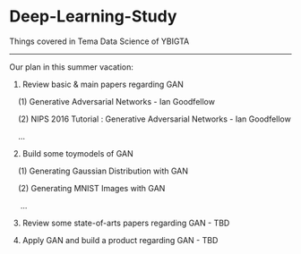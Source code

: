 # Deep-Learning-Study
Things covered in Tema Data Science of YBIGTA

---

Our plan in this summer vacation:

1) Review basic & main papers regarding GAN

&nbsp;&nbsp;&nbsp;&nbsp;(1) Generative Adversarial Networks - Ian Goodfellow
 
&nbsp;&nbsp;&nbsp;&nbsp;(2) NIPS 2016 Tutorial : Generative Adversarial Networks - Ian Goodfellow
 
&nbsp;&nbsp;&nbsp;&nbsp;...
  
2) Build some toymodels of GAN

&nbsp;&nbsp;&nbsp;&nbsp;(1) Generating Gaussian Distribution with GAN
 
&nbsp;&nbsp;&nbsp;&nbsp;(2) Generating MNIST Images with GAN
 
&nbsp;&nbsp;&nbsp;&nbsp; ...
 
3) Review some state-of-arts papers regarding GAN - TBD
&nbsp;&nbsp;



4) Apply GAN and build a product regarding GAN - TBD
&nbsp;&nbsp;



